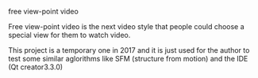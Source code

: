 free view-point video


Free view-point video is the next video style that people could choose a special view for them to watch video.

This project is a temporary one in 2017 and it is just used for the author to test some similar aglorithms like SFM (structure from motion) and the IDE (Qt creator3.3.0)


